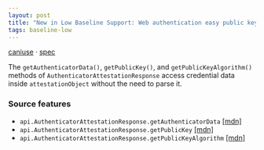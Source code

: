 ```yaml
---
layout: post
title: "New in Low Baseline Support: Web authentication easy public key access"
tags: baseline-low
---
```


[caniuse](https://caniuse.com/?search=webauthn-public-key-easy) · [spec](https://w3c.github.io/webauthn/#sctn-public-key-easy)

The `getAuthenticatorData()`, `getPublicKey()`, and `getPublicKeyAlgorithm()` methods of `AuthenticatorAttestationResponse` access credential data inside `attestationObject` without the need to parse it.

### Source features

- ``api.AuthenticatorAttestationResponse.getAuthenticatorData`` [[mdn]](https://https://developer.mozilla.org/en-US/search?q=api.AuthenticatorAttestationResponse.getAuthenticatorData)
- ``api.AuthenticatorAttestationResponse.getPublicKey`` [[mdn]](https://https://developer.mozilla.org/en-US/search?q=api.AuthenticatorAttestationResponse.getPublicKey)
- ``api.AuthenticatorAttestationResponse.getPublicKeyAlgorithm`` [[mdn]](https://https://developer.mozilla.org/en-US/search?q=api.AuthenticatorAttestationResponse.getPublicKeyAlgorithm)
